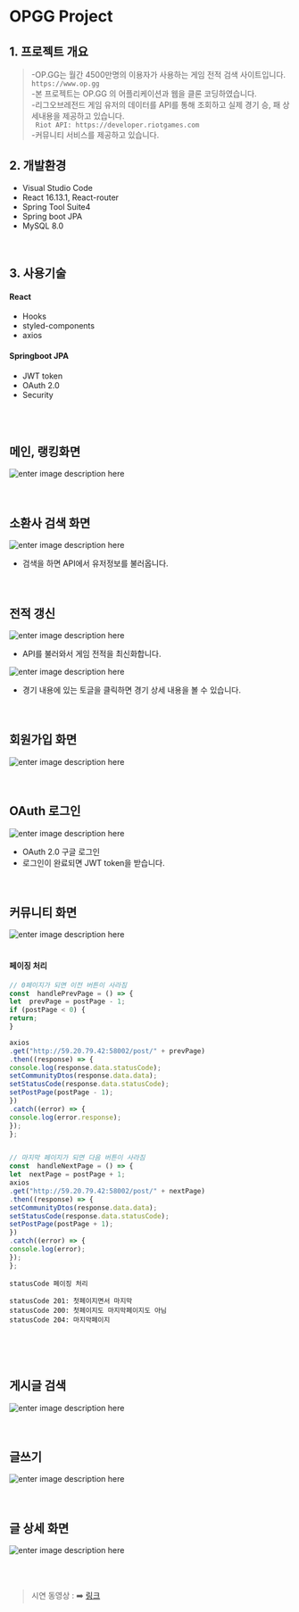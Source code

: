 # OPGG Project

## 1. 프로젝트 개요

>-OP.GG는 월간 4500만명의 이용자가 사용하는 게임 전적 검색 사이트입니다. `https://www.op.gg`<br>
>-본 프로젝트는 OP.GG 의 어플리케이션과 웹을 클론 코딩하였습니다.<br>
>-리그오브레전드 게임 유저의 데이터를 API를 통해 조회하고 실제 경기 승, 패 상세내용을 제공하고 있습니다.<br>
>` Riot API: https://developer.riotgames.com` <br>
>-커뮤니티 서비스를 제공하고 있습니다.<br>


## 2. 개발환경

- Visual Studio Code
- React 16.13.1, React-router
- Spring Tool Suite4
- Spring boot JPA
- MySQL 8.0

<br>

## 3. 사용기술

#### React
  - Hooks
  - styled-components
  - axios
  

#### Springboot JPA
 - JWT token
 - OAuth 2.0
 - Security
<br>
<br> 





## 메인, 랭킹화면

![enter image description here](https://github.com/star1606/OPGG-Project-React/blob/master/src/capture/ranking2.gif?raw=true)<br><br><br>


## 소환사 검색 화면

![enter image description here](https://github.com/star1606/OPGG-Project-React/blob/master/src/capture/rankingsearch1.gif?raw=true)

- 검색을 하면 API에서 유저정보를 불러옵니다.<br><br><br>

## 전적 갱신

![enter image description here](https://github.com/star1606/OPGG-Project-React/blob/master/src/capture/rankingupdate3.gif?raw=true)

- API를 불러와서 게임 전적을 최신화합니다.<br>


![enter image description here](https://github.com/star1606/OPGG-Project-React/blob/master/src/capture/rankingupdate4.gif?raw=true)

- 경기 내용에 있는 토글을 클릭하면 경기 상세 내용을 볼 수 있습니다.<br><br><br>

## 회원가입 화면

![enter image description here](https://postfiles.pstatic.net/MjAyMDA5MDhfMTI5/MDAxNTk5NTY5NjY5NTE4.8mNx9HxMxideSkMBrJvKiYo5mExqn_Su-E-DAuGnLJMg.nEtRPB4EuFaTmO1MqsSbCfjUCBkpdMMZ3M55LUKU92wg.PNG.swiniee/image.png?type=w773)<br><br><br>

## OAuth 로그인

![enter image description here](https://github.com/star1606/OPGG-Project-React/blob/master/src/capture/oauthlogin4.gif?raw=true)

- OAuth 2.0 구글 로그인
- 로그인이 완료되면 JWT token을 받습니다.<br><br><br>

## 커뮤니티 화면

![enter image description here](https://github.com/star1606/OPGG-Project-React/blob/master/src/capture/Honeycam%202020-09-08%2012-28-34.gif?raw=true)
<br>
<br>

#### 페이징 처리

```javascript
// 0페이지가 되면 이전 버튼이 사라짐
const  handlePrevPage = () => {
let  prevPage = postPage - 1;
if (postPage < 0) {
return;
}

axios
.get("http://59.20.79.42:58002/post/" + prevPage)
.then((response) => {
console.log(response.data.statusCode);
setCommunityDtos(response.data.data);
setStatusCode(response.data.statusCode);
setPostPage(postPage - 1);
})
.catch((error) => {
console.log(error.response);
});
};


// 마지막 페이지가 되면 다음 버튼이 사라짐
const  handleNextPage = () => {
let  nextPage = postPage + 1;
axios
.get("http://59.20.79.42:58002/post/" + nextPage)
.then((response) => {
setCommunityDtos(response.data.data);
setStatusCode(response.data.statusCode);
setPostPage(postPage + 1);
})
.catch((error) => {
console.log(error);
});
};

```

```
statusCode 페이징 처리

statusCode 201: 첫페이지면서 마지막
statusCode 200: 첫페이지도 마지막페이지도 아님
statusCode 204: 마지막페이지

```
<br><br><br>


## 게시글 검색

![enter image description here](https://github.com/star1606/OPGG-Project-React/blob/master/src/capture/communitysearch.gif?raw=true)
<br><br><br>

## 글쓰기

![enter image description here](https://postfiles.pstatic.net/MjAyMDA5MDhfMTIg/MDAxNTk5NTcwMzI1MTI2.W5UTfQmgV8ONRn49wbkliJLLK5rwwDEWlyJN9UgWsuog.rKaDX3JOpq54MFPn86pkOrV-_AnOjaNOg5eTS81Tw8Mg.PNG.swiniee/Screenshot_17.png?type=w773)
<br><br><br>

## 글 상세 화면

![enter image description here](https://postfiles.pstatic.net/MjAyMDA5MDhfMTQz/MDAxNTk5NTcwNTA3OTc4.6zhF54PtD7SAcRgEomkctoNM7g6qtCp86s7cbzELRq0g.vT46GJCXSmqIRJw_6VG99sQOp-b3rl6TKR70TxbZ3AEg.PNG.swiniee/Screenshot_18.png?type=w773)

<br><br>
> 시연 동영상 : ➡️ [링크](https://www.youtube.com/watch?v=JbTQcFy7P3o)
